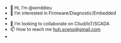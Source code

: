 - 👋 Hi, I’m @winddieu
- 👀 I’m interested in Firmware/Diagnostic/Embedded
- 
- 💞️ I’m looking to collaborate on Cliud/IoT/SCADA
- 📫 How to reach me huh.sceno@gmail.com
- 

<!---
winddieu/winddieu is a ✨ special ✨ repository because its `README.md` (this file) appears on your GitHub profile.
You can click the Preview link to take a look at your changes.
--->
